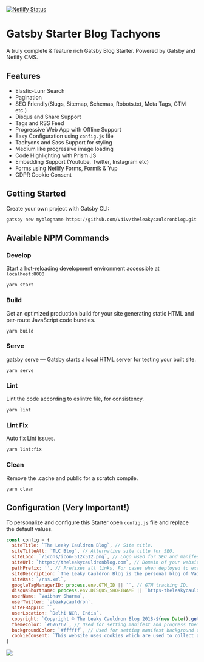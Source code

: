 [![Netlify Status](https://api.netlify.com/api/v1/badges/a3b02aa4-93ac-47d9-b914-7eb42de75a83/deploy-status)](https://app.netlify.com/sites/theleakycauldronblog/deploys)

# Gatsby Starter Blog Tachyons

A truly complete & feature rich Gatsby Blog Starter. Powered by Gatsby and Netlify CMS.

## Features

* Elastic-Lunr Search
* Pagination
* SEO Friendly(Slugs, Sitemap, Schemas, Robots.txt, Meta Tags, GTM etc.)
* Disqus and Share Support
* Tags and RSS Feed
* Progressive Web App with Offline Support
* Easy Configuration using `config.js` file
* Tachyons and Sass Support for styling
* Medium like progressive image loading
* Code Highlighting with Prism JS
* Embedding Support (Youtube, Twitter, Instagram etc)
* Forms using Netlify Forms, Formik & Yup
* GDPR Cookie Consent

## Getting Started
Create your own project with Gatsby CLI:

```shell
gatsby new myblogname https://github.com/v4iv/theleakycauldronblog.git 
```
## Available NPM Commands

### Develop

Start a hot-reloading development environment accessible at `localhost:8000`

```shell
yarn start
```

### Build

Get an optimized production build for your site generating static HTML and per-route JavaScript code bundles.

```shell
yarn build
```

### Serve

gatsby serve — Gatsby starts a local HTML server for testing your built site.

```shell
yarn serve
```

### Lint

Lint the code according to eslintrc file, for consistency.

```shell
yarn lint
```

### Lint Fix

Auto fix Lint issues.

```shell
yarn lint:fix
```

### Clean

Remove the .cache and public for a scratch compile.

```shell
yarn clean
```

## Configuration (Very Important!)

To personalize and configure this Starter open `config.js` file and replace the default values.

```javascript
const config = {
  siteTitle: `The Leaky Cauldron Blog`, // Site title.
  siteTitleAlt: `TLC Blog`, // Alternative site title for SEO.
  siteLogo: `/icons/icon-512x512.png`, // Logo used for SEO and manifest.
  siteUrl: `https://theleakycauldronblog.com`, // Domain of your website without pathPrefix.
  pathPrefix: '', // Prefixes all links. For cases when deployed to example.github.io/gatsby-starter-business/.
  siteDescription: `The Leaky Cauldron Blog is the personal blog of Vaibhav Sharma. A Brew of Awesomeness with a Pinch of Magic...`, // Website description used for RSS feeds/meta description tag.
  siteRss: `/rss.xml`,
  googleTagManagerID: process.env.GTM_ID || ``, // GTM tracking ID.
  disqusShortname: process.env.DISQUS_SHORTNAME || `https-theleakycauldronblog-com`, // Disqus shortname.
  userName: `Vaibhav Sharma`,
  userTwitter: `aleakycauldron`,
  siteFBAppID: ``,
  userLocation: `Delhi NCR, India`,
  copyright: `Copyright © The Leaky Cauldron Blog 2018-${new Date().getFullYear().toString().substr(2, 2)}. All Rights Reserved.`, // Copyright string for the footer of the website and RSS feed.
  themeColor: `#676767`, // Used for setting manifest and progress theme colors.
  backgroundColor: `#ffffff`, // Used for setting manifest background color.
  cookieConsent: `This website uses cookies which are used to collect anonymous information to improve your browsing experience and for analytics and metrics.`,
}
```

<a href="https://www.netlify.com">
  <img src="https://www.netlify.com/img/global/badges/netlify-dark.svg"/>
</a>
